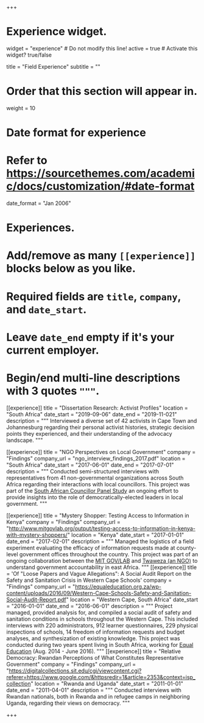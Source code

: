 +++
# Experience widget.
widget = "experience"  # Do not modify this line!
active = true  # Activate this widget? true/false

title = "Field Experience"
subtitle = ""

# Order that this section will appear in.
weight = 10

# Date format for experience
#   Refer to https://sourcethemes.com/academic/docs/customization/#date-format
date_format = "Jan 2006"

# Experiences.
#   Add/remove as many `[[experience]]` blocks below as you like.
#   Required fields are `title`, `company`, and `date_start`.
#   Leave `date_end` empty if it's your current employer.
#   Begin/end multi-line descriptions with 3 quotes `"""`.


[[experience]]
  title = "Dissertation Research: Activist Profiles"
  location = "South Africa"
  date_start = "2019-09-06"
  date_end = "2019-11-021"
  description = """
  Interviewed a diverse set of 42 activists in Cape Town and Johannesburg regarding their personal activist histories, strategic decision points they experienced, and their understanding of the advocacy landscape.
  """

[[experience]]
  title = "NGO Perspectives on Local Government"
  company = "Findings"
  company_url = "ngo_interview_findings_2017.pdf"
  location = "South Africa"
  date_start = "2017-06-01"
  date_end = "2017-07-01"
  description = """
  Conducted semi-structured interviews with representatives from 41 non-governmental organizations across
  South Africa regarding their interactions with local councillors. This project was part of the [South African Councillor Panel Study](https://sacopsmit.org/) an ongoing effort
  to provide insights into the role of democratically-elected leaders in local government.
  """

[[experience]]
  title = "Mystery Shopper: Testing Access to Information in Kenya"
  company = "Findings"
  company_url = "http://www.mitgovlab.org/output/testing-access-to-information-in-kenya-with-mystery-shoppers/"
  location = "Kenya"
  date_start = "2017-01-01"
  date_end = "2017-02-01"
  description = """
  Managed the logistics of a field experiment evaluating the efficacy of information requests made at county-level government offices throughout the country. This project was part of an ongoing collaboration between the [MIT GOV/LAB](http://www.mitgovlab.org/) and [Twaweza (an NGO)]([https://www.twaweza.org/) to understand government accountability in east Africa.
  """
[[experience]]
  title = 'Of "Loose Papers and Vague Allegations": A Social Audit Report on the Safety and Sanitation Crisis in Western Cape Schools'
  company = "Findings"
  company_url = "https://equaleducation.org.za/wp-content/uploads/2016/09/Western-Cape-Schools-Safety-and-Sanitation-Social-Audit-Report.pdf"
  location = "Western Cape, South Africa"
  date_start = "2016-01-01"
  date_end = "2016-06-01"
  description = """
  Project managed, provided analysis for, and compiled a social audit of safety and sanitation conditions in schools throughout the Western Cape. This included interviews with 220 administrators, 912 learner questionnaires, 229 physical inspections of schools, 14 freedom of information requests and budget analyses, and synthesization of existing knowledge. This project was conducted during two years spent living in South Africa, working for [Equal Education](https://equaleducation.org.za) (Aug. 2014 - June 2016).
  """
[[experience]]
  title = "Relative Democracy: Rwandan Perceptions of What Constitutes Representative Government"
  company = "Findings"
  company_url = "https://digitalcollections.sit.edu/cgi/viewcontent.cgi?referer=https://www.google.com/&httpsredir=1&article=2353&context=isp_collection"
  location = "Rwanda and Uganda"
  date_start = "2011-01-01"
  date_end = "2011-04-01"
  description = """
  Conducted interviews with Rwandan nationals, both in Rwanda and in refugee camps in neighboring Uganda, regarding their views on democracy.
  """

+++
